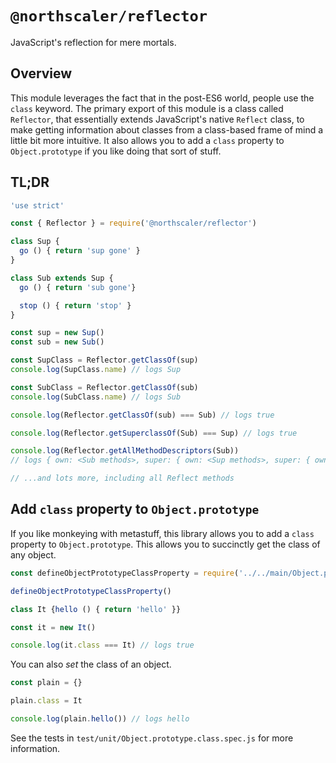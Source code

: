 # `@northscaler/reflector`
JavaScript's reflection for mere mortals.

## Overview
This module leverages the fact that in the post-ES6 world, people use the `class` keyword.
The primary export of this module is a class called `Reflector`, that essentially extends JavaScript's native `Reflect` class, to make getting information about classes from a class-based frame of mind a little bit more intuitive.
It also allows you to add a `class` property to `Object.prototype` if you like doing that sort of stuff.

## TL;DR
```javascript
'use strict'

const { Reflector } = require('@northscaler/reflector')

class Sup {
  go () { return 'sup gone' }
}

class Sub extends Sup {
  go () { return 'sub gone'}

  stop () { return 'stop' }
}

const sup = new Sup()
const sub = new Sub()

const SupClass = Reflector.getClassOf(sup)
console.log(SupClass.name) // logs Sup

const SubClass = Reflector.getClassOf(sub)
console.log(SubClass.name) // logs Sub

console.log(Reflector.getClassOf(sub) === Sub) // logs true 

console.log(Reflector.getSuperclassOf(Sub) === Sup) // logs true 

console.log(Reflector.getAllMethodDescriptors(Sub))
// logs { own: <Sub methods>, super: { own: <Sup methods>, super: { own: <Object methods> } } }

// ...and lots more, including all Reflect methods
```

## Add `class` property to `Object.prototype`

If you like monkeying with metastuff, this library allows you to add a `class` property to `Object.prototype`.
This allows you to succinctly get the class of any object.

```javascript
const defineObjectPrototypeClassProperty = require('../../main/Object.prototype.class')

defineObjectPrototypeClassProperty()

class It {hello () { return 'hello' }}

const it = new It()

console.log(it.class === It) // logs true
```

You can also _set_ the class of an object.
```javascript
const plain = {}

plain.class = It

console.log(plain.hello()) // logs hello
```

See the tests in `test/unit/Object.prototype.class.spec.js` for more information.
